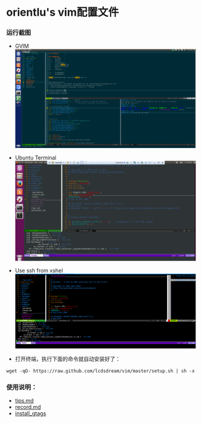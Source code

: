 # orientlu's vim配置文件


### 运行截图

* GVIM
![screenshot.png](screenshot.png)

* Ubuntu Terminal
![ubuntu-term](ubuntu-term.png)

* Use ssh from xshel
![term](term.png)



* 打开终端，执行下面的命令就自动安装好了：
```
wget -qO- https://raw.github.com/lcdsdream/vim/master/setup.sh | sh -x
```

### 使用说明：

* [tips.md](tips.md)
* [record.md](record.md)
* [install_gtags](install_gtags.md)
